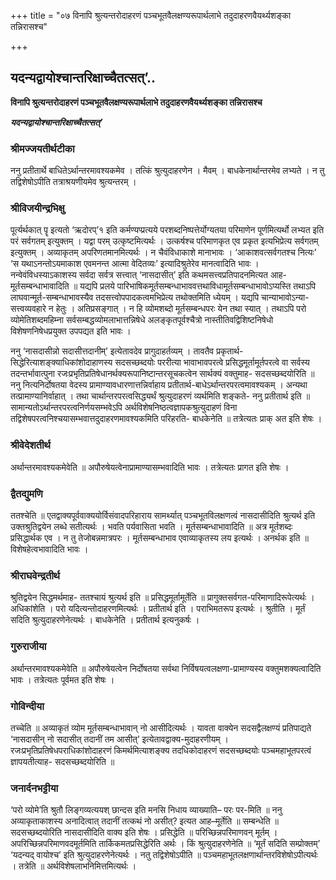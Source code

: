 +++
title = "०७ विनापि श्रुत्यन्तरोदाहरणं पञ्चभूतवैलक्षण्यरूपार्थलाभे तदुदाहरणवैयर्थ्यशङ्का तन्निरासश्च"

+++


## यदन्यद्वायोश्चान्तरिक्षाच्चैतत्सत्’..

**विनापि श्रुत्यन्तरोदाहरणं पञ्चभूतवैलक्षण्यरूपार्थलाभे तदुदाहरणवैयर्थ्यशङ्का तन्निरासश्च**

***यदन्यद्वायोश्चान्तरिक्षाच्चैतत्सत्’***

### **श्रीमज्जयतीर्थटीका**

ननु प्रतीतार्थे बाधितेऽर्थान्तरमावश्यकमेव । तत्किं श्रुत्युदाहरणेन । मैवम् । बाधकेनार्थान्तरमेव लभ्यते । न तु तद्विशेषोऽपीति तत्राश्रयणीयमेव श्रुत्यन्तरम् ।

### **श्रीविजयीन्द्रभिक्षु**

पूर्त्यर्थकात् पॄ इत्यतो ‘ऋदोरप्’१ इति कर्मण्यप्प्रत्यये परशब्दनिष्पत्तेर्योग्यतया परिमाणेन पूर्णमित्यर्थो लभ्यत इति परं सर्वगतम् इत्युक्तम् । यद्वा परम् उत्कृष्टमित्यर्थः । उत्कर्षश्च परिमाणकृत एव प्रकृत इत्यभिप्रेत्य सर्वगतम् इत्युक्तम् । अव्याकृतम् अपरिणतमानमित्यर्थः । न चैवंविधाकाशे मानाभावः । ‘आकाशवत्सर्वगतश्च नित्यः’ ‘स यथाऽनन्तोऽयमाकाश एवमनन्त आत्मा वेदितव्यः’ इत्यादिश्रुतेरेव मानत्वादिति भावः । नन्वेवंविधस्याऽकाशस्य सर्वदा सर्वत्र सत्त्वात् ‘नासदासीत्’ इति कथमसत्त्वप्रतिपादनमित्यत आह- मूर्तसम्बन्धाभावादिति ॥ यद्यपि प्रलये पारिभाषिकमूर्तसम्बन्धाभाववत्तथाविधामूर्तसम्बन्धाभावोऽप्यस्ति तथाऽपि लाघवान्मूर्त-सम्बन्धाभावस्यैव तदसत्त्वोपपादकत्वमभिप्रेत्य तथोक्तमिति ध्येयम् । यद्यपि चान्याभावोऽन्या-सत्त्वव्यवहारे न हेतुः । अतिप्रसङ्गात् । न हि व्योमशब्दो मूर्तसम्बन्धपरः येन तथा स्यात् । तथाऽपि परो व्योमेतिशब्दमहिम्ना सर्वसम्बद्धव्योमलाभात्तन्निषेधे अलङ्कृतपूर्वश्चैत्रो नास्तीतिवद्विशिष्टनिषेधो विशेषणनिषेधप्रयुक्त उपपद्यत इति भावः ।

ननु ‘नासदासीन्नो सदासीत्तदानीम्’ इत्येतावदेव प्रागुदाहर्तव्यम् । तावतैव प्रकृतार्थ-सिद्धेरित्याशङ्क्याधिकांशोदाहाणस्य सदसच्छब्दयोः पररीत्या भावाभावपरत्वे प्रसिद्धमूर्तामूर्तपरत्वे वा सर्वस्य तदन्तर्भावात्पुना रजःप्रभृतिप्रतिषेधानर्थक्यरूपानिष्टान्तरसूचकत्वेन सार्थक्यं वक्तुमाह- सदसच्छब्दयोरिति ॥ ननु नित्यनिर्दोषतया वेदस्य प्रामाण्यावधारणात्तन्निर्वाहाय प्रतीतार्थ-बाधेऽर्थान्तरपरत्वमावश्यकम् । अन्यथा तत्प्रामाण्यानिर्वाहात् । तथा चार्थान्तरपरत्वसिद्ध्यर्थं श्रुत्युदाहरणं व्यर्थमिति शङ्कते- ननु प्रतीतार्थ इति ॥ सामान्यतोऽर्थान्तरपरत्वनिर्णयसम्भवेऽपि अर्थविशेषनिष्ठत्वज्ञापकश्रुत्युदाहणं विना तद्विशेषपरत्वनिश्चयासम्भवात्तदुदाहरणमावश्यकमिति परिहरति- बाधकेनेति ॥ तत्रेत्यतः प्राक् अत इति शेषः ।

### **श्रीवेदेशतीर्थ**

अर्थान्तरमावश्यकमेवेति ॥ अपौरुषेयत्वेनाप्रामाण्यासम्भवादिति भावः । तत्रेत्यतः प्रागत इति शेषः ।

### **द्वैतद्युमणि**

ततश्चेति ॥ एतद्वाक्यपूर्ववाक्ययोर्विसंवादपरिहाराय सामर्थ्यात् पञ्चभूतविलक्षणत्वं नासदासीदिति श्रुत्यर्थ इति उक्तश्रुतिद्वयेन लब्धे सतीत्यर्थः । भवति पर्यवासिता भवति । मूर्तसम्बन्धाभावादिति ॥ अत्र मूर्तशब्दः प्रसिद्धार्थक एव । न तु तेजोबन्नमात्रपरः । मूर्तसम्बन्धाभाव एवाव्याकृतस्य लय इत्यर्थः । अनर्थक इति ॥ विशेषहेत्वभावादिति भावः ।

### **श्रीराघवेन्द्रतीर्थ**

श्रुतिद्वयेन सिद्धमर्थमाह- ततश्चायं श्रुत्यर्थ इति ॥ प्रसिद्धमूर्तामूर्तेति ॥ प्रागुक्तसर्वगत-परिमाणादिरूपेत्यर्थः । अधिकांशेति । परो यदित्यन्तोदाहरणमित्यर्थः । प्रतीतार्थ इति । पराभिमतरूप इत्यर्थः । श्रुतीति । मूर्तं सदिति श्रुत्युदाहरणेनेत्यर्थः । बाधकेनेति । प्रतीतार्थ इत्यनुकर्षः ।

### **गुरुराजीया**

अर्थान्तरमावश्यकमेवेति ॥ अपौरुषेयत्वेन निर्दोषतया सर्वथा निर्विषयत्वलक्षणा-प्रामाण्यस्य वक्तुमशक्यत्वादिति भावः । तत्रेत्यतः पूर्वमत इति शेषः ।

### **गोविन्दीया**

तच्चेति ॥ अव्याकृतं व्योम मूर्तसम्बन्धाभावान् नो आसीदित्यर्थः । यावता वाक्येन सदसद्वैलक्षण्यं प्रतिपाद्यते ‘नासदासीन् नो सदासीत् तदानीं तम आसीत्’ इत्येतावद्वाक्य-मुदाहरणीयम् । रजःप्रभृतिप्रतिषेधपराधिकांशोदाहरणं किमर्थमित्याशङ्क्य तदधिकोदाहरणं सदसच्छब्दयोः पञ्चमहाभूतपरत्वं ज्ञापयतीत्याह- सदसच्छब्दयोरिति ॥

### **जनार्दनभट्टीया**

‘परो व्योमे’ति श्रुतौ लिङ्गव्यत्ययश् छान्दस इति मनसि निधाय व्याख्याति–
परः पर-मिति ॥ ननु अव्याकृताकाशस्य अनादित्वात् तदानीं तत्कथं नो असीत्? इत्यत आह–मूर्तेति ॥ सम्बन्धेति ॥ सदसच्छब्दयोरिति नासदासीदिति वाक्य इति शेषः । प्रसिद्धेति ॥ परिच्छिन्नपरिमाणवन् मूर्तम् । अपरिच्छिन्नपरिमाणवदमूर्तमिति तार्किकमतप्रसिद्धेरिति अर्थः । किं श्रुत्युदाहरणेनेति ॥ ‘मूर्तं सदिति सम्प्रोक्तम्’ ‘यदन्यद् वायोश्च’ इति श्रुत्युदाहरणेनेत्यर्थः । नतु तद्विशेषोऽपीति ॥ पञ्चमहाभूतलक्षणार्थान्तरविशेषोऽपीत्यर्थः । तत्रेति ॥ अर्थविशेषलाभनिमित्तमित्यर्थः ।

